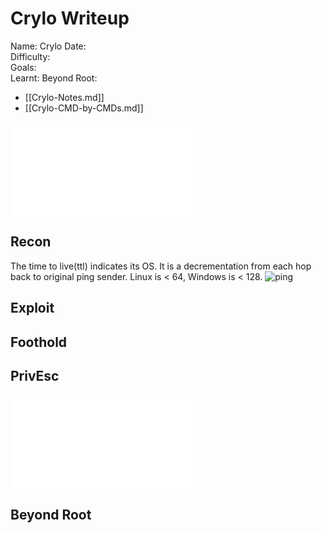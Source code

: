 # Crylo Writeup

Name: Crylo
Date:  
Difficulty:  
Goals:  
Learnt:
Beyond Root:

- [[Crylo-Notes.md]]
- [[Crylo-CMD-by-CMDs.md]]


![](Crylo-map.excalidraw.md)

## Recon

The time to live(ttl) indicates its OS. It is a decrementation from each hop back to original ping sender. Linux is < 64, Windows is < 128.
![ping](Screenshots/ping.png)
	
## Exploit

## Foothold

## PrivEsc

![](Crylo-map.excalidraw.md)

## Beyond Root


